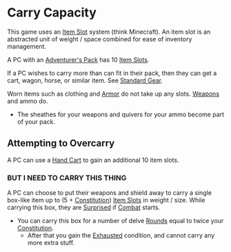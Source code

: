 # Carry Capacity

This game uses an [Item Slot](Item%20Slots.md) system (think Minecraft). An item slot is an abstracted unit of weight / space combined for ease of inventory management. 

A PC with an [Adventurer's Pack](../../Items/Equipment/Individual%20Item%20Cards/Gear/100%20Coins/Adventurer's%20Pack.md) has 10 [Item Slots](Item%20Slots.md). 

If a PC wishes to carry more than can fit in their pack, then they can get a cart, wagon, horse, or similar item. See [Standard Gear](../../Items/Equipment/Standard%20Gear.md). 

Worn items such as clothing and [Armor](../../Items/Equipment/Armor.md) do not take up any slots. [Weapons](../../Items/Equipment/Weapons.md) and ammo do.
- The sheathes for your weapons and quivers for your ammo become part of your pack.

## Attempting to Overcarry
A PC can use a [Hand Cart](../../Items/Equipment/Individual%20Item%20Cards/Gear/25%20Coins/Hand%20Cart.md) to gain an additional 10 item slots.

### BUT I NEED TO CARRY THIS THING
A PC can choose to put their weapons and shield away to carry a single box-like item up to (5 + [Constitution](../Chosen%20Statistics/Constitution.md)) [Item Slots](Item%20Slots.md) in weight / size. While carrying this box, they are [Surprised](../../Conditions/Surprised.md) if [Combat](../../Game%20Procedures/Combat.md) starts.
- You can carry this box for a number of delve [Rounds](../../Game%20Procedures/Round.md) equal to twice your [Constitution](../Chosen%20Statistics/Constitution.md).
	- After that you gain the [Exhausted](../../Conditions/Exhausted.md) condition, and cannot carry any more extra stuff.